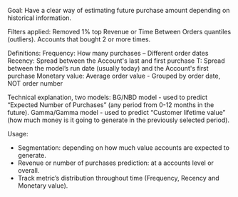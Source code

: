 Goal:
Have a clear way of estimating future purchase amount depending on historical information.

Filters applied:
Removed 1% top Revenue or Time Between Orders quantiles (outliers).
Accounts that bought 2 or more times.

Definitions:
Frequency: How many purchases – Different order dates
Recency: Spread between the Account's last and first purchase
T: Spread between the model’s run date (usually today) and the Account's first purchase
Monetary value: Average order value - Grouped by order date, NOT order number

Technical explanation, two models: 
BG/NBD model - used to predict “Expected Number of Purchases” (any period from 0-12 months in the future).
Gamma/Gamma model - used to predict “Customer lifetime value” (how much money is it going to generate in the previously selected period).

Usage:
- Segmentation: depending on how much value accounts are expected to generate.
- Revenue or number of purchases prediction: at a accounts level or overall.
- Track metric’s distribution throughout time (Frequency, Recency and Monetary value).
